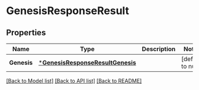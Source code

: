 # GenesisResponseResult

## Properties
Name | Type | Description | Notes
------------ | ------------- | ------------- | -------------
**Genesis** | [***GenesisResponseResultGenesis**](GenesisResponse_result_genesis.md) |  | [default to null]

[[Back to Model list]](../README.md#documentation-for-models) [[Back to API list]](../README.md#documentation-for-api-endpoints) [[Back to README]](../README.md)


